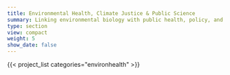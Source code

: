 ```yaml
---
title: Environmental Health, Climate Justice & Public Science
summary: Linking environmental biology with public health, policy, and equity in collaboration with communities impacted by ecological change.
type: section
view: compact
weight: 5
show_date: false
---
```


{{< project_list categories="environhealth" >}}
